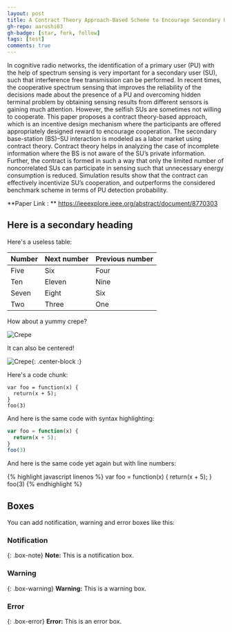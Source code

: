 ```yaml
---
layout: post
title: A Contract Theory Approach-Based Scheme to Encourage Secondary Users for Cooperative Sensing in Cognitive Radio Networks
gh-repo: aarushi03
gh-badge: [star, fork, follow]
tags: [test]
comments: true
---
```


In cognitive radio networks, the identification of a primary user (PU) with the help of spectrum sensing is very important for a secondary user (SU), such that interference free transmission can be performed. In recent times, the cooperative spectrum sensing that improves the reliability of the decisions made about the presence of a PU and overcoming hidden terminal problem by obtaining sensing results from different sensors is gaining much attention. However, the selfish SUs are sometimes not willing to cooperate. This paper proposes a contract theory-based approach, which is an incentive design mechanism where the participants are offered appropriately designed reward to encourage cooperation. The secondary base-station (BS)–SU interaction is modeled as a labor market using contract theory. Contract theory helps in analyzing the case of incomplete information where the BS is not aware of the SU’s private information. Further, the contract is formed in such a way that only the limited number of noncorrelated SUs can participate in sensing such that unnecessary energy consumption is reduced. Simulation results show that the contract can effectively incentivize SU’s cooperation, and outperforms the considered benchmark scheme in terms of PU detection probability.

**Paper Link : ** https://ieeexplore.ieee.org/abstract/document/8770303

## Here is a secondary heading

Here's a useless table:

| Number | Next number | Previous number |
| :------ |:--- | :--- |
| Five | Six | Four |
| Ten | Eleven | Nine |
| Seven | Eight | Six |
| Two | Three | One |


How about a yummy crepe?

![Crepe](https://s3-media3.fl.yelpcdn.com/bphoto/cQ1Yoa75m2yUFFbY2xwuqw/348s.jpg)

It can also be centered!

![Crepe](https://s3-media3.fl.yelpcdn.com/bphoto/cQ1Yoa75m2yUFFbY2xwuqw/348s.jpg){: .center-block :}

Here's a code chunk:

~~~
var foo = function(x) {
  return(x + 5);
}
foo(3)
~~~

And here is the same code with syntax highlighting:

```javascript
var foo = function(x) {
  return(x + 5);
}
foo(3)
```

And here is the same code yet again but with line numbers:

{% highlight javascript linenos %}
var foo = function(x) {
  return(x + 5);
}
foo(3)
{% endhighlight %}

## Boxes
You can add notification, warning and error boxes like this:

### Notification

{: .box-note}
**Note:** This is a notification box.

### Warning

{: .box-warning}
**Warning:** This is a warning box.

### Error

{: .box-error}
**Error:** This is an error box.
